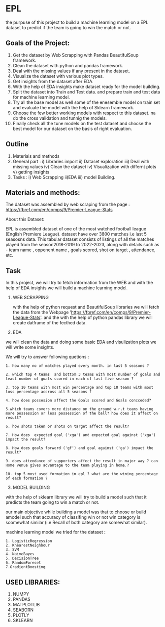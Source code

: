 # EPL
the purpuse of this project to build a machine learning model on a EPL dataset to predict if the team is going to win the match or not.

## Goals of the Project:

1. Get the dataset by Web Scrapping with Pandas BeautifulSoup framework.
2. Clean the dataset with python and pandas framework.
3. Deal with the missing values if any present in the dataset.
4. Visualize the dataset with various plot types.
5. Get insights from the dataset after EDA.
6. With the help of EDA insights make dataset ready for the model building.
7. Split the dataset into Train and Test data. and prepare train and test data for machine learning model.
8. Try all the base model as well some of the enesemble model on train set and evaluate the model with the help of Sklearn framework.
9. Choose the few better working models with respect to this dataset. na do the cross validation and tunnig the models.
10. Finally check all the tune models on the test dataset and choose the best model for our dataset on the basis of right evaluation.


## Outline
1. Materials and methods
2. General part :   i) Libraries import  ii) Dataset exploration  iii) Deal with missing values iv) Clean the dataset  iv) Visualization with differnt plots  v) getting insights
3. Tasks : i) Web Scrapping ii)EDA iii) model Building.

    
## Materials and methods: 
The dataset was assembled by web scraping from the page : https://fbref.com/en/comps/9/Premier-League-Stats

About this Dataset: 

EPL is assembled dataset of one of the most watched football league (English Premiere League). dataset have over 3800 matches i.e  last 5 seasosns data. This tabular dataset consists of listings of all the matches played from the season2018-2019 to 2022-2023, along with details such as - team name , oppenent name , goals scored,  shot on target , attendance, etc.

## Task
In this project, we will try to fetch information from the WEB and with the help of EDA insights we will build a machine learning model.

1. WEB SCRAPPING

   with the help of python request and BeautifulSoup libraries we will fetch the data from the Webpage 'https://fbref.com/en/comps/9/Premier-League-Stats'.
   and the with the help of python pandas library we will create datframe of the fecthed data.
   

2. EDA

  we will clean the data and doing some basic EDA and visulization plots we will write some insights.

  We will try to answer following quetions :
  
    1. how many no of matches played every month. in last 5 seasons ?
    
    2. which top 4 teams  and bottom 3 teams with most number of goals and least number of goals scored in each of last five season ?
    
    3. top 10 teams with most win percentage and top 10 teams with most loss percentage accross all 5 seasons ?
    
    4. how does possesion affect the Goals scored and Goals concceded?
    
    5.which teams covers more distance on the ground w.r.t teams having more possession or less possession of the ball? how does it affect on result?
    
    6. how shots taken or shots on target affect the result?
    
    7. How does  expected goal ('xga') and expected goal against ('xga') impact the result?
    
    8. How does goals forword ('gf') and goal against ('ga') impact the result?
    
    9. does attendance of supporters affect the result in major way ? can Home venue gives advantage to the team playing in home.?
    
    10. top 5 most used formation in epl ? what are the wining percentage of each formation ?

3. MODEL BUILDING

  with the help of sklearn library we will try to build a model such that it predicts the team going to win a match or not.

  our main objective while building a model was that to choose or build amodel such that accuracy of classifing win or not win category is soomewhat similar (i.e Recall of both  category are somewhat similar).

  machine learning model we tried for the dataset :

    1. LogisticRegression
    2. KnearestNeighbour
    3. SVM
    4. NaiveBayes
    5. DecisionTree
    6. RandomForeset
    7.GradientBoosting

## USED LIBRARIES:
1. NUMPY
2. PANDAS
3. MATPLOTLIB
4. SEABORN
5. PLOTLY
6. SKLEARN
   
